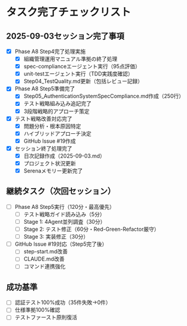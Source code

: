 # タスク完了チェックリスト

## 2025-09-03セッション完了事項
- [x] Phase A8 Step4完了処理実施
  - [x] 組織管理運用マニュアル準拠の終了処理
  - [x] spec-complianceエージェント実行（95点評価）
  - [x] unit-testエージェント実行（TDD実践度確認）
  - [x] Step04_TestQuality.md更新（包括レビュー記録）

- [x] Phase A8 Step5準備完了
  - [x] Step05_AuthenticationSystemSpecCompliance.md作成（250行）
  - [x] テスト戦略組み込み追記完了
  - [x] 3段階戦略的アプローチ策定

- [x] テスト戦略改善対応完了
  - [x] 問題分析・根本原因特定
  - [x] ハイブリッドアプローチ決定
  - [x] GitHub Issue #19作成

- [x] セッション終了処理完了
  - [x] 日次記録作成（2025-09-03.md）
  - [x] プロジェクト状況更新
  - [x] Serenaメモリー更新完了

## 継続タスク（次回セッション）
- [ ] Phase A8 Step5実行（120分・最高優先）
  - [ ] テスト戦略ガイド読み込み（5分）
  - [ ] Stage 1: 4Agent並列調査（30分）
  - [ ] Stage 2: テスト修正（60分・Red-Green-Refactor厳守）
  - [ ] Stage 3: 実装修正（30分）

- [ ] GitHub Issue #19対応（Step5完了後）
  - [ ] step-start.md改善
  - [ ] CLAUDE.md改善
  - [ ] コマンド連携強化

## 成功基準
- [ ] 認証テスト100%成功（35件失敗→0件）
- [ ] 仕様準拠100%確認
- [ ] テストファースト原則復活